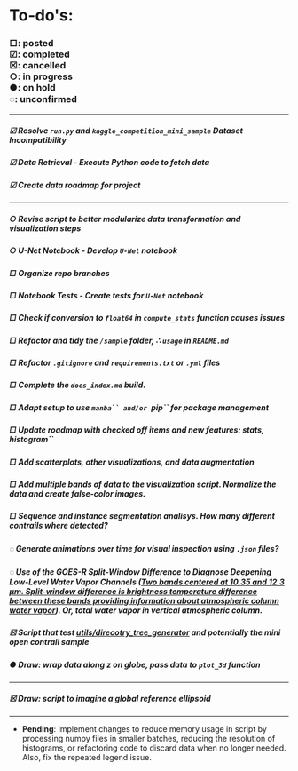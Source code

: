 # To-do's:

### □: posted <br> ☑︎: completed <br> ☒: cancelled <br> ○: in progress <br> ●: on hold <br> ◌: unconfirmed

---

##### ☑︎ Resolve `run.py` and `kaggle_competition_mini_sample` Dataset Incompatibility
##### ☑︎ Data Retrieval - Execute Python code to fetch data
##### ☑︎ Create data roadmap for project

---

##### ○ Revise script to better modularize data transformation and visualization steps
##### ○ U-Net Notebook - Develop `U-Net` notebook

##### □ Organize repo branches
##### □ Notebook Tests - Create tests for `U-Net` notebook
##### □ Check if conversion to `float64` in `compute_stats` function causes issues

##### □ Refactor and tidy the `/sample` folder, ∴  `usage` in `README.md`

##### □ Refactor `.gitignore` and `requirements.txt` or `.yml` files

##### □ Complete the `docs_index.md` build.
##### □ Adapt setup to use `manba`` and/or `pip`` for package management

##### □ Update roadmap with checked off items and new features: stats, histogram``

##### □ Add scatterplots, other visualizations, and data augmentation

##### □ Add multiple bands of data to the visualization script. Normalize the data  and create false-color  images. 
##### □ Sequence and instance segmentation analisys. How many different contrails where detected?

##### ◌ Generate animations over time for visual inspection using `.json` files?

##### ◌ Use of the GOES-R Split-Window Difference to Diagnose Deepening Low-Level Water Vapor Channels ([Two bands centered at 10.35 and 12.3 μm. Split-window difference is brightness temperature difference between these bands providing information about atmospheric column water vapor](https://journals.ametsoc.org/view/journals/apme/53/8/jamc-d-14-0010.1.xml)). Or, total water vapor in vertical atmospheric column. 

##### ☒ Script that test [utils/direcotry_tree_generator](https://www.kaggle.com/code/patimejia/utils-directory-tree-generator) and potentially the mini open contrail sample
##### ● Draw: wrap data along z on globe, pass data to `plot_3d` function

---
##### ☒ Draw: script to imagine a global reference ellipsoid

---


- **Pending**: Implement changes to reduce memory usage in script by processing numpy files in smaller batches, reducing the resolution of histograms, or refactoring code to discard data when no longer needed. Also, fix the repeated legend issue.

